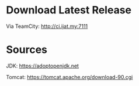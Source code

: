 # Download Latest Release

Via TeamCity: http://ci.ijat.my:7111

# Sources

JDK: https://adoptopenjdk.net

Tomcat: https://tomcat.apache.org/download-90.cgi
